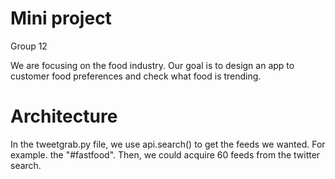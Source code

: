 # Mini project
Group 12

We are focusing on the food industry. Our goal is to design an app to customer food preferences and check what food is trending.
# Architecture

In the tweetgrab.py file, we use api.search() to get the feeds we wanted. For example. the "#fastfood". Then, we could acquire 60 feeds from the twitter search.

